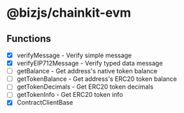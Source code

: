 # @bizjs/chainkit-evm

## Functions

- [x] verifyMessage - Verify simple message
- [x] verifyEIP712Message - Verify typed data message
- [ ] getBalance - Get address's native token balance
- [ ] getTokenBalance - Get address's ERC20 token balance
- [ ] getTokenDecimals - Get ERC20 token decimals
- [ ] getTokenInfo - Get ERC20 token info
- [x] ContractClientBase
